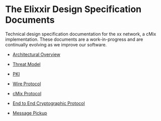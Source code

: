 # The Elixxir Design Specification Documents

Technical design specification documentation for the xx network, a cMix implementation.
These documents are a work-in-progress and are continually evolving as we improve
our software.


   - [Architectural Overview](architecture.md)

   - [Threat Model](threat_model.md)
   
   - [PKI](pki.md)
   
   - [Wire Protocol](wire.md)
   
   - [cMix Protocol](cmix.md)
   
   - [End to End Cryptographic Protocol](end_to_end.md)

   - [Message Pickup](message_pickup.md)


